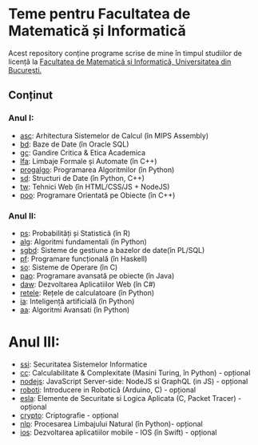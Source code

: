# Teme pentru Facultatea de Matematică și Informatică

Acest repository conține programe scrise de mine în timpul studiilor de licență la [Facultatea de Matematică și Informatică, Universitatea din București.](http://fmi.unibuc.ro/ro/)

 Conținut
---------
### Anul I:
* [asc](https://github.com/mehanix/teme-fmi/tree/master/asc): Arhitectura Sistemelor de Calcul (în MIPS Assembly)
* [bd](https://github.com/mehanix/teme-fmi/tree/master/bd): Baze de Date (în Oracle SQL)
* [gc](https://github.com/mehanix/teme-fmi/tree/master/gc): Gandire Critica & Etica Academica
* [lfa](https://github.com/mehanix/teme-fmi/tree/master/lfa): Limbaje Formale și Automate (în C++)
* [progalgo](https://github.com/mehanix/teme-fmi/tree/master/progalgo): Programarea Algoritmilor (în Python)
* [sd](https://github.com/mehanix/teme-fmi/tree/master/sd): Structuri de Date (în Python, C++)
* [tw](https://github.com/mehanix/teme-fmi/tree/master/tw): Tehnici Web (în HTML/CSS/JS + NodeJS)
* [poo](https://github.com/mehanix/teme-fmi/tree/master/poo): Programare Orientată pe Obiecte (în C++)

### Anul II:
* [ps](https://github.com/mehanix/teme-fmi/tree/master/ps): Probabilități și Statistică (în R)
* [alg](https://github.com/mehanix/teme-fmi/tree/master/alg): Algoritmi fundamentali (în Python)
* [sgbd](https://github.com/mehanix/teme-fmi/tree/master/sgbd): Sisteme de gestiune a bazelor de date(în PL/SQL)
* [pf](https://github.com/mehanix/teme-fmi/tree/master/pf): Programare funcțională (în Haskell)
* [so](https://github.com/mehanix/teme-fmi/tree/master/so): Sisteme de Operare (în C)
* [pao](https://github.com/mehanix/teme-fmi/tree/master/pao): Programare avansată pe obiecte (în Java)
* [daw](https://github.com/mehanix/teme-fmi/tree/master/daw): Dezvoltarea Aplicatiilor Web (în C#)
* [retele](https://github.com/mehanix/teme-fmi/tree/master/retele): Rețele de calculatoare (în Python)
* [ia](https://github.com/mehanix/teme-fmi/tree/master/ia): Inteligență artificială (în Python)
* [aa](https://github.com/mehanix/teme-fmi/tree/master/aa): Algoritmi Avansati (în Python)

# Anul III:
* [ssi](https://github.com/mehanix/teme-fmi/tree/master/ssi): Securitatea Sistemelor Informatice
* [cc](https://github.com/mehanix/teme-fmi/tree/master/ssi): Calculabilitate & Complexitate (Masini Turing, în Python) - opțional
* [nodejs](https://github.com/mehanix/teme-fmi/tree/master/nodejs): JavaScript Server-side: NodeJS si GraphQL (in JS) - opțional
* [roboti](https://github.com/mehanix/IntroductionToRobotics): Introducere in Robotică (Arduino, C) - opțional
* [esla](https://github.com/mehanix/teme-fmi/tree/master/esla): Elemente de Securitate si Logica Aplicata (C, Packet Tracer) - opțional
* [crypto](https://github.com/mehanix/teme-fmi/tree/master/crypto): Criptografie - opțional
* [nlp](https://github.com/mehanix/teme-fmi/tree/master/nlp): Procesarea Limbajului Natural (în Python)- opțional
* [ios](https://github.com/mehanix/teme-fmi/tree/master/ios): Dezvoltarea aplicatiilor mobile - IOS (în Swift) - opțional
